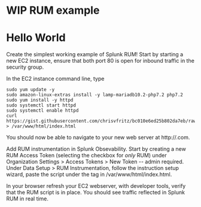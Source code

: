 # WIP RUM example

# Hello World

Create the simplest working example of Splunk RUM! Start by starting a new EC2 instance, ensure that both port 80 is open for inbound traffic in the security group.

In the EC2 instance command line, type
```
sudo yum update -y
sudo amazon-linux-extras install -y lamp-mariadb10.2-php7.2 php7.2
sudo yum install -y httpd
sudo systemctl start httpd
sudo systemctl enable httpd
curl https://gist.githubusercontent.com/chrisvfritz/bc010e6ed25b802da7eb/raw/18eaa48addae7e3021f6bcea03b7a6557e3f0132/index.html > /var/www/html/index.html
```

You should now be able to navigate to your new web server at http://<ec2-public-ipv4>.com.

Add RUM instrumentation in Splunk Obsevability. Start by creating a new RUM Access Token (selecting the checkbox for _only_ RUM) under Organization Settings > Access Tokens > New Token -- admin required. Under Data Setup > RUM Instrumentation, follow the instruction setup wizard, paste the script under the <head> tag in /var/www/html/index.html.

In your browser refresh your EC2 webserver, with developer tools, verify that the RUM script is in place. You should see traffic reflected in Splunk RUM in real time.

